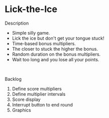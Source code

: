 Lick-the-Ice
============
Description <br>
<ul>
<li>Simple silly game. 
<li>Lick the ice but don't get your tongue stuck! 
<li>Time-based bonus multipliers. 
<li>The closer to stuck the higher the bonus. 
<li>Random duration on the bonus multipliers.
<li>Wait too long and you lose all your points.
</ul><br>

Backlog
<ol type="1">
<li>Define score multipliers
<li>Define multiplier intervals
<li>Score display
<li>Interrupt button to end round
<li>Graphics
</ol>
